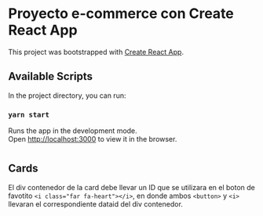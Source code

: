 # Proyecto e-commerce con Create React App

This project was bootstrapped with [Create React App](https://github.com/facebook/create-react-app).

## Available Scripts

In the project directory, you can run:

### `yarn start`

Runs the app in the development mode.\
Open [http://localhost:3000](http://localhost:3000) to view it in the browser.

#
## Cards
El div contenedor de la card debe llevar un ID que se utilizara en el boton de favotito   `<i class="far fa-heart"></i>`, en donde ambos `<button>` y `<i>` llevaran el correspondiente dataid del div contenedor.
